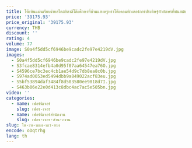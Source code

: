 ```yaml
---
title: โต๊ะหินแผ่นเรียบง่ายสไตล์อิตาลีโต๊ะศึกษาที่บ้านแสงหรูหราโต๊ะคอมพิวเตอร์การประดิษฐ์ตัวอักษรที่ทันสมัย
price: '39175.93'
price_original: '39175.93'
currency: THB
discount: ''
rating: 4
volume: 77
image: S0a4f5dd5cf6946be9cadc2fe97e4219dV.jpg
images:
  - S0a4f5dd5cf6946be9cadc2fe97e4219dV.jpg
  - S3fcae8314efb4a0d95f07aa64547ea76O.jpg
  - S4596ce7bc3ec4cb1ae54d9c7db8ea8c0b.jpg
  - S974ad0053ed5494dbb9a849022acf83eu.jpg
  - S5bf53894daf3484f8d503580ee9818d7I.jpg
  - S463b06e22e0d413c8dbc4ac7ac5e505bn.jpg
video: ''
categories:
  - name: เฟอร์นิเจอร์
    slug: เฟอร-เจอร
  - name: เฟอร์นิเจอร์สำนักงาน
    slug: เฟอร-เจอร-สำน-กงาน
slug: โต-ะห-นแผ-นเร-ยบง
encode: oDqtrhg
lang: th
---
```

  